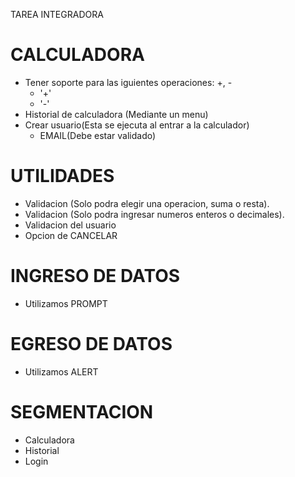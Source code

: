TAREA INTEGRADORA

# CALCULADORA
- Tener soporte para las iguientes operaciones: +, -
  * '+'
  * '-'
- Historial de calculadora (Mediante un menu)
- Crear usuario(Esta se ejecuta al entrar a la calculador)
  * EMAIL(Debe estar validado)

# UTILIDADES
- Validacion (Solo podra elegir una operacion, suma o resta).
- Validacion (Solo podra ingresar numeros enteros o decimales).
- Validacion del usuario
- Opcion de CANCELAR

# INGRESO DE DATOS
- Utilizamos PROMPT

# EGRESO DE DATOS
- Utilizamos ALERT

# SEGMENTACION
- Calculadora
- Historial
- Login